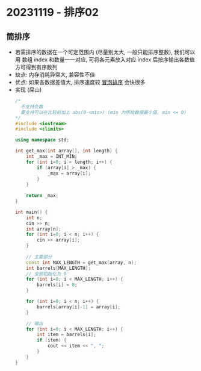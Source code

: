 # 20231119 - 排序02 

## 筒排序
* 若需排序的数据在一个可定范围内 (尽量别太大, 一般只能排序整数), 我们可以用 数组 index 和数量一一对应, 可将各元素放入对应 index 后按序输出各数值方可得到有序数列
* 缺点: 内存消耗异常大, 兼容性不佳
* 优点: 如果各数据差值大, 排序速度较 [冒泡排序](./20231112-排序01.md#冒泡排序) 会快很多
* 实现 (屎山)
  ```cpp
  /*
    不支持负数
    要支持可以在比较前加上 abs(0-<min>) (min 为所给数据最小值, min <= 0)
  */
  #include <iostream>
  #include <climits>
  
  using namespace std;
  
  int get_max(int array[], int length) {
      int _max = INT_MIN;
      for (int i=0; i < length; i++) {
          if (array[i] > _max) {
              _max = array[i];
          }
      }
      
      return _max;
  }
  
  int main() {
      int n;
      cin >> n;
      int array[n];
      for (int i=0; i < n; i++) {
          cin >> array[i];
      }
      
      // 主要部分
      const int MAX_LENGTH = get_max(array, n);
      int barrels[MAX_LENGTH];
      // 全部初始化为 0
      for (int i=0; i < MAX_LENGTH; i++) {
          barrels[i] = 0;
      }
  
      for (int i=0; i < n; i++) {
          barrels[array[i]-1] = array[i];
      }

      // 输出
      for (int i=0; i < MAX_LENGTH; i++) {
          int item = barrels[i];
          if (item) {
              cout << item << ", ";
          }
      }
  }  
  ```
